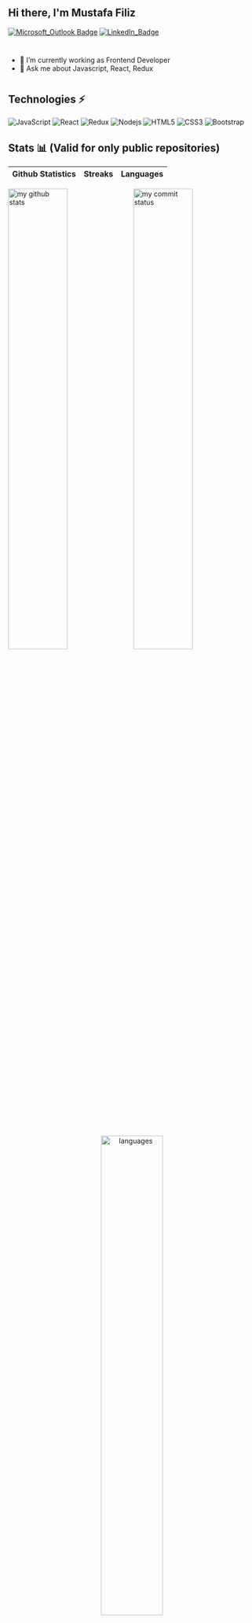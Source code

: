 ## Hi there, I'm Mustafa Filiz
[![Microsoft_Outlook Badge](https://img.shields.io/badge/-mustafafiliz18@gmail.com-0078D4?style=for-the-badge&logo=microsoft-outlook&logoColor=white)](mailto:mustafafiliz18@gmail.com "Connect via Email")
[![LinkedIn_Badge](https://img.shields.io/badge/-mustafafiliz-0077B5?style=for-the-badge&logo=linkedin&logoColor=white)](https://www.linkedin.com/in/mustafa-filiz/)
<div style="margin-bottom: 40px"></div>


- 🔭 I’m currently working as Frontend Developer
- 💬 Ask me about Javascript, React, Redux

<div style="margin-bottom: 40px"></div>

## Technologies ⚡

![JavaScript](https://img.shields.io/badge/-JavaScript-black?style=flat&logo=javascript)
![React](https://img.shields.io/badge/-React-darkblue?style=flat&logo=react)
![Redux](https://img.shields.io/badge/Redux-593D88?style=flat&logo=redux&logoColor=white)
![Nodejs](https://img.shields.io/badge/-Nodejs-darkblue?style=flat&logo=Node.js)
![HTML5](https://img.shields.io/badge/-HTML5-blue?style=flat&logo=html5&logoColor=white)
![CSS3](https://img.shields.io/badge/-CSS3-blue?style=flat&logo=css3)
![Bootstrap](https://img.shields.io/badge/-Bootstrap-blue?style=flat&logo=bootstrap)



## Stats 📊 (Valid for only public repositories)


|Github Statistics|Streaks|Languages|
|-|-|-|
<img src="https://github-readme-stats.vercel.app/api?username=veyseltosun&theme=chartreuse-dark" alt="my github stats" width="49%"/>&nbsp;
<img src="https://github-readme-streak-stats.herokuapp.com/?user=veyseltosun&theme=chartreuse-dark" alt="my commit status" width="49%" /> </p>
<p align="center"> <img src="https://github-readme-stats.vercel.app/api/top-langs/?username=veyseltosun&theme=chartreuse-dark&layout=compact" alt="languages" width="50%" > </p>
<!-- |[![Arnab's github stats](https://github-readme-stats.vercel.app/api?username=Mustafa-Filiz&show_icons=true&theme=dark&hide_title=true)](https://github.com/Mustafa-Filiz)|![descholar-ceo](https://github-readme-streak-stats.herokuapp.com/?user=Mustafa-Filiz&theme=dark)|[![Top Langs](https://github-readme-stats.vercel.app/api/top-langs/?username=Mustafa-Filiz&show_icons=true&theme=dark&layout=compact&hide_title=true)](https://github.com/Mustafa-Filiz) -->


![Profile Views](https://komarev.com/ghpvc/?username=Mustafa-Filiz&style=plastic&color=yellow)
